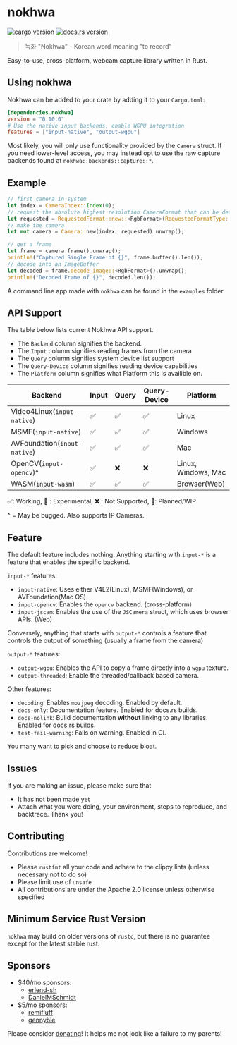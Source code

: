 # nokhwa

[![cargo version](https://img.shields.io/crates/v/nokhwa.svg)](https://crates.io/crates/nokhwa) [![docs.rs version](https://img.shields.io/docsrs/nokhwa)](https://docs.rs/nokhwa/latest/nokhwa/)

> 녹화 "Nokhwa" - Korean word meaning "to record"

Easy-to-use, cross-platform, webcam capture library written in Rust.

## Using nokhwa

Nokhwa can be added to your crate by adding it to your `Cargo.toml`:

```toml
[dependencies.nokhwa]
version = "0.10.0"
# Use the native input backends, enable WGPU integration
features = ["input-native", "output-wgpu"]
```

Most likely, you will only use functionality provided by the `Camera` struct. If you need lower-level access, you may instead opt to use the raw capture backends found at `nokhwa::backends::capture::*`.

## Example

```rust
// first camera in system
let index = CameraIndex::Index(0);
// request the absolute highest resolution CameraFormat that can be decoded to RGB.
let requested = RequestedFormat::new::<RgbFormat>(RequestedFormatType::AbsoluteHighestFrameRate);
// make the camera
let mut camera = Camera::new(index, requested).unwrap();

// get a frame
let frame = camera.frame().unwrap();
println!("Captured Single Frame of {}", frame.buffer().len());
// decode into an ImageBuffer
let decoded = frame.decode_image::<RgbFormat>().unwrap();
println!("Decoded Frame of {}", decoded.len());
```

A command line app made with `nokhwa` can be found in the `examples` folder.

## API Support

The table below lists current Nokhwa API support.

- The `Backend` column signifies the backend.
- The `Input` column signifies reading frames from the camera
- The `Query` column signifies system device list support
- The `Query-Device` column signifies reading device capabilities
- The `Platform` column signifies what Platform this is availible on.

 | Backend                              | Input              | Query             | Query-Device       | Platform            |
 |-----------------------------------------|-------------------|--------------------|-------------------|--------------------|
 | Video4Linux(`input-native`)          | ✅                 | ✅                 | ✅                | Linux               |
 | MSMF(`input-native`)                 | ✅                 | ✅                 | ✅                | Windows             |
 | AVFoundation(`input-native`)   | ✅                 | ✅                 | ✅                | Mac                 |
 | OpenCV(`input-opencv`)^              | ✅                 | ❌                 | ❌                | Linux, Windows, Mac |
 | WASM(`input-wasm`)                | ✅                 | ✅                 | ✅                | Browser(Web)        |

 ✅: Working, 🔮 : Experimental, ❌ : Not Supported, 🚧: Planned/WIP

  ^ = May be bugged. Also supports IP Cameras.

## Feature

The default feature includes nothing. Anything starting with `input-*` is a feature that enables the specific backend.

`input-*` features:

- `input-native`: Uses either V4L2(Linux), MSMF(Windows), or AVFoundation(Mac OS)
- `input-opencv`: Enables the `opencv` backend. (cross-platform)
- `input-jscam`: Enables the use of the `JSCamera` struct, which uses browser APIs. (Web)

Conversely, anything that starts with `output-*` controls a feature that controls the output of something (usually a frame from the camera)

`output-*` features:

- `output-wgpu`: Enables the API to copy a frame directly into a `wgpu` texture.
- `output-threaded`: Enable the threaded/callback based camera.

Other features:

- `decoding`: Enables `mozjpeg` decoding. Enabled by default.
- `docs-only`: Documentation feature. Enabled for docs.rs builds.
- `docs-nolink`: Build documentation **without** linking to any libraries. Enabled for docs.rs builds.
- `test-fail-warning`: Fails on warning. Enabled in CI.

You many want to pick and choose to reduce bloat.

## Issues

If you are making an issue, please make sure that

- It has not been made yet
- Attach what you were doing, your environment, steps to reproduce, and backtrace.
Thank you!

## Contributing

Contributions are welcome!

- Please `rustfmt` all your code and adhere to the clippy lints (unless necessary not to do so)
- Please limit use of `unsafe`
- All contributions are under the Apache 2.0 license unless otherwise specified

## Minimum Service Rust Version

`nokhwa` may build on older versions of `rustc`, but there is no guarantee except for the latest stable rust.

## Sponsors

- $40/mo sponsors:
  - [erlend-sh](https://github.com/erlend-sh)
  - [DanielMSchmidt](https://github.com/DanielMSchmidt)
- $5/mo sponsors:
  - [remifluff](https://github.com/remifluff)
  - [gennyble](https://github.com/gennyble)

Please consider [donating](https://github.com/sponsors/l1npengtul)! It helps me not look like a failure to my parents!
